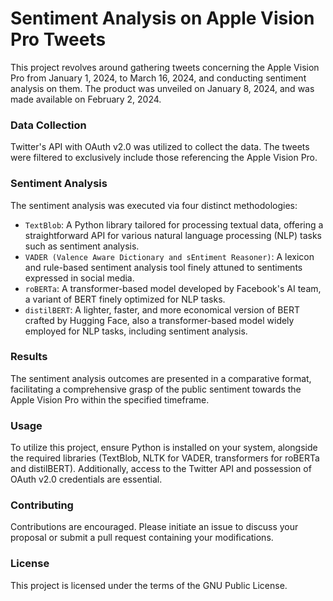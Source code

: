 # Sentiment Analysis on Apple Vision Pro Tweets

This project revolves around gathering tweets concerning the Apple Vision Pro from January 1, 2024, to March 16, 2024, and conducting sentiment analysis on them. The product was unveiled on January 8, 2024, and was made available on February 2, 2024.

### Data Collection
Twitter's API with OAuth v2.0 was utilized to collect the data. The tweets were filtered to exclusively include those referencing the Apple Vision Pro.

### Sentiment Analysis
The sentiment analysis was executed via four distinct methodologies:

-  `TextBlob`: A Python library tailored for processing textual data, offering a straightforward API for various natural language processing (NLP) tasks such as sentiment analysis.
-  `VADER (Valence Aware Dictionary and sEntiment Reasoner)`: A lexicon and rule-based sentiment analysis tool finely attuned to sentiments expressed in social media.
-  `roBERTa`: A transformer-based model developed by Facebook's AI team, a variant of BERT finely optimized for NLP tasks.
-  `distilBERT`: A lighter, faster, and more economical version of BERT crafted by Hugging Face, also a transformer-based model widely employed for NLP tasks, including sentiment analysis.

### Results
The sentiment analysis outcomes are presented in a comparative format, facilitating a comprehensive grasp of the public sentiment towards the Apple Vision Pro within the specified timeframe.

### Usage
To utilize this project, ensure Python is installed on your system, alongside the required libraries (TextBlob, NLTK for VADER, transformers for roBERTa and distilBERT). Additionally, access to the Twitter API and possession of OAuth v2.0 credentials are essential.

### Contributing
Contributions are encouraged. Please initiate an issue to discuss your proposal or submit a pull request containing your modifications.

### License
This project is licensed under the terms of the GNU Public License.
